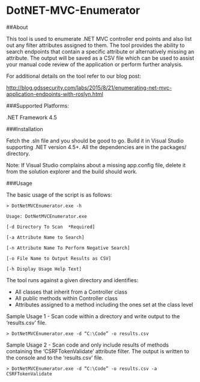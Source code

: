 # DotNET-MVC-Enumerator

##About

This tool is used to enumerate .NET MVC controller end points and also list out any filter attributes assigned to them. The tool provides the ability to search endpoints that contain a specific attribute or alternatively missing an attribute. The output will be saved as a CSV file which can be used to assist your manual code review of the application or perform further analysis. 

For additional details on the tool refer to our blog post: 

http://blog.gdssecurity.com/labs/2015/8/21/enumerating-net-mvc-application-endpoints-with-roslyn.html


###Supported Platforms:

 .NET Framework 4.5 

###Installation

Fetch the .sln file and you should be good to go. Build it in Visual Studio supporting .NET version 4.5+.
All the dependencies are in the packages/ directory. 

Note: If Visual Studio complains about a missing app.config file, delete it from the solution explorer and the build should work.

###Usage

The basic usage of the script is as follows:

    > DotNetMVCEnumerator.exe -h

    Usage: DotNetMVCEnumerator.exe

    [-d Directory To Scan  *Required]

    [-a Attribute Name to Search]

    [-n Attribute Name To Perform Negative Search]

    [-o File Name to Output Results as CSV]

    [-h Display Usage Help Text]
    
The tool runs against a given directory and identifies:

 - All classes that inherit from a Controller class
 - All public methods within Controller class
 - Attributes assigned to a method including the ones set at the class level

Sample Usage 1 - Scan code within a directory and write output to the ‘results.csv’ file.

    > DotNetMVCEnumerator.exe -d “C:\Code” -o results.csv

Sample Usage 2 - Scan code and only include results of methods containing the ‘CSRFTokenValidate’ attribute filter. The output is written to the console and to the ‘results.csv’ file.

    > DotNetMVCEnumerator.exe -d “C:\Code” -o results.csv -a CSRFTokenValidate



